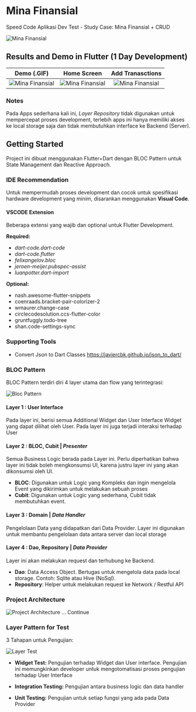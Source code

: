 # Mina Finansial

Speed Code Aplikasi Dev Test - Study Case: Mina Finansial + CRUD

![Mina Finansial](https://i.imgur.com/bSngV2A.png)

## Results and Demo in Flutter (1 Day Development)
Demo (.GIF) |Home Screen            |  Add Tranasctions
:-------------------------:|:-------------------------:|:-------------------------:
![Mina Finansial](https://s3.gifyu.com/images/mina_finansial.gif)|![Mina Finansial](https://i.imgur.com/KBgv55F.png)  |  ![Mina Finansial](https://i.imgur.com/RJmmKQh.png)


### Notes
Pada Apps sederhana kali ini, *Layer Repository* tidak digunakan untuk mempercepat proses development, terlebih apps ini hanya memiliki akses ke local storage saja dan tidak membutuhkan interface ke Backend (Server). 

## Getting Started

Project ini dibuat menggunakan Flutter+Dart dengan BLOC Pattern untuk State Management dan Reactive Approach. 

### IDE Recommendation
Untuk mempermudah proses development dan cocok untuk spesifikasi hardware development yang minim, disarankan menggunakan __Visual Code__. 

#### VSCODE Extension
Beberapa extensi yang wajib dan optional untuk Flutter Development.

__Required:__
- _dart-code.dart-code_
- *dart-code.flutter*
- *felixangelov.bloc*
- *jeroen-meijer.pubspec-assist*
- *luanpotter.dart-import*

__Optional:__
- nash.awesome-flutter-snippets
- coenraads.bracket-pair-colorizer-2
- wmaurer.change-case
- circlecodesolution.ccs-flutter-color
- gruntfuggly.todo-tree
- shan.code-settings-sync

### Supporting Tools
- Convert Json to Dart Classes https://javiercbk.github.io/json_to_dart/

### BLOC Pattern
BLOC Pattern terdiri diri 4 layer utama dan flow yang terintegrasi:

![Bloc Pattern](https://i.imgur.com/VmvyPX0.jpeg)

#### Layer 1 : User Interface 
Pada layer ini, berisi semua Additional Widget dan User Interface Widget yang dapat dilihat oleh User. Pada layer ini juga terjadi interaksi terhadap User

#### Layer 2 : BLOC, Cubit | _Presenter_
Semua Business Logic berada pada Layer ini. Perlu diperhatikan bahwa layer ini tidak boleh mengkonsumsi UI, karena justru layer ini yang akan dikonsumsi oleh UI. 
- **BLOC**: Digunakan untuk Logic yang Kompleks dan ingin mengelola Event yang dikirimkan untuk melakukan sebuah proses
- **Cubit**: Digunakan untuk Logic yang sederhana, Cubit tidak membutuhkan event.

#### Layer 3 : Domain | _Data Handler_
Pengelolaan Data yang didapatkan dari Data Provider. Layer ini digunakan untuk membantu pengelolaan data antara server dan local storage

#### Layer 4 : Dao, Repository | _Data Provider_
Layer ini akan melakukan request dan terhubung ke Backend.
- **Dao**: Data Access Object. Bertugas untuk mengelola data pada local storage. Contoh: Sqlite atau Hive (NoSql).
- **Repository**: Helper untuk melakukan request ke Network / Restful API

### Project Architecture

![Project Architecture](https://i.imgur.com/lK5XBi9.png)
... Continue

### Layer Pattern for Test
3 Tahapan untuk Pengujian:

![Layer Test](https://i.imgur.com/CmLaY6J.jpg)

- **Widget Test:** Pengujian terhadap Widget dan User interface. Pengujian ini memungkinkan developer untuk mengotomatisasi proses pengujian terhadap User Interface

- **Integration Testing:** Pengujian antara business logic dan data handler

- **Unit Testing:** Pengujian untuk setiap fungsi yang ada pada Data Provider
